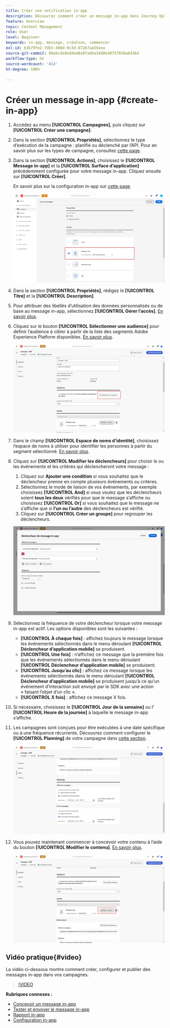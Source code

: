 ```yaml
---
title: Créer une notification in-app
description: Découvrez comment créer un message in-app dans Journey Optimizer
feature: Overview
topic: Content Management
role: User
level: Beginner
keywords: in-app, message, création, commencer
exl-id: b3b79fe2-7db3-490d-9c3d-87267aa55eea
source-git-commit: 9bebcde9edde40a0fadba34d8b40757036a6436d
workflow-type: ht
source-wordcount: '413'
ht-degree: 100%

---
```


# Créer un message in-app {#create-in-app}

<!--
>[!BEGINTABS]

>[!TAB Add an In-app message to a journey]

>[!AVAILABILITY]
>
>The In-app activity is currently available as a beta to select users only. To join the beta program, contact Adobe Customer Care.

1. Open your journey, then drag and drop an **[!UICONTROL In-app]** activity from the **[!UICONTROL Actions]** section of the palette.

    When a profile reaches the end of their journey, any in-app messages displayed to them will automatically expire. For that reason, a Wait activity is automatically added after your In-app activity to ensure proper timing.

    ![](assets/in_app_journey_1.png)

1. Enter a **[!UICONTROL Label]** and **[!UICONTROL Description]** for your message.

1. Choose the [In-app surface](inapp-configuration.md) to use.

    ![](assets/in_app_journey_2.png)

1. You can now start designing your content with the **[!UICONTROL Edit content]** button. [Learn more](design-in-app.md)

1. Click **[!UICONTROL Edit trigger]** to configure your Trigger. 

    ![](assets/in_app_journey_4.png)

1. Choose the frequency of your trigger when your In-app message is active:

    * **[!UICONTROL Show every time]**: Always show the message when the events selected in the **[!UICONTROL Mobile app trigger]** drop-down occur.
    * **[!UICONTROL Show once]**: Only show this message the first time the events selected in the **[!UICONTROL Mobile app trigger]** drop-down occur.
    * **[!UICONTROL Show until click through]**: Show this message when the events selected in the **[!UICONTROL Mobile app trigger]** drop-down occur until an interact event is sent by the SDK with an action of "clicked".

1. From the **[!UICONTROL Mobile app trigger]** dropdown(s), choose the event(s) and criteria that will trigger your message:

    1. From the left drop-down, select the event required to trigger the message.
    1. From the right drop-down, select the validation required on the selected event.
    1. Click the **[!UICONTROL Add]** button if you want the trigger to consider multiple events or criteria. Then, repeat the steps above.
    1. Select how your events are linked, e.g. choose **[!UICONTROL And]** if you want **both** triggers to be true in order for a message to be shown or choose **[!UICONTROL Or]** if you want the message to be shown if **either** of the triggers are true.
    1. Click **[!UICONTROL Save]** when your Triggers have been configured.

    ![](assets/in_app_journey_3.png)
    
1. If necessary, complete your journey flow by dragging and dropping additional actions or events. [Learn more](../building-journeys/about-journey-activities.md)

1. Once your In-app message is ready, finalize the configuration and publish your journey to activate it.

For more information on how to configure a journey, refer to [this page](../building-journeys/journey-gs.md).

>[!TAB Add an In-app message to a campaign]
-->

1. Accédez au menu **[!UICONTROL Campagnes]**, puis cliquez sur **[!UICONTROL Créer une campagne]**.

1. Dans la section **[!UICONTROL Propriétés]**, sélectionnez le type d’exécution de la campagne : planifié ou déclenché par l’API. Pour en savoir plus sur les types de campagne, consultez [cette page](../campaigns/create-campaign.md#campaigntype).

1. Dans la section **[!UICONTROL Actions]**, choisissez le **[!UICONTROL Message in-app]** et la **[!UICONTROL Surface d’application]** précédemment configurée pour votre message in-app. Cliquez ensuite sur **[!UICONTROL Créer]**.

   En savoir plus sur la configuration in-app sur [cette page](inapp-configuration.md).

   ![](assets/in_app_create_1.png)

1. Dans la section **[!UICONTROL Propriétés]**, rédigez le **[!UICONTROL Titre]** et la **[!UICONTROL Description]**.

1. Pour attribuer des libellés d’utilisation des données personnalisés ou de base au message in-app, sélectionnez **[!UICONTROL Gérer l’accès]**. [En savoir plus](../administration/object-based-access.md).

1. Cliquez sur le bouton **[!UICONTROL Sélectionner une audience]** pour définir l’audience à cibler à partir de la liste des segments Adobe Experience Platform disponibles. [En savoir plus](../segment/about-segments.md).

   ![](assets/in_app_create_2.png)

1. Dans le champ **[!UICONTROL Espace de noms d’identité]**, choisissez l’espace de noms à utiliser pour identifier les personnes à partir du segment sélectionné. [En savoir plus](../event/about-creating.md#select-the-namespace).

1. Cliquez sur **[!UICONTROL Modifier les déclencheurs]** pour choisir le ou les événements et les critères qui déclencheront votre message :

   1. Cliquez sur **Ajouter une condition** si vous souhaitez que le déclencheur prenne en compte plusieurs événements ou critères.
   1. Sélectionnez le mode de liaison de vos événements, par exemple choisissez **[!UICONTROL And]** si vous voulez que les déclencheurs soient **tous les deux** vérifiés pour que le message s’affiche ou choisissez **[!UICONTROL Or]** si vous souhaitez que le message ne s’affiche que si **l’un ou l’autre** des déclencheurs est vérifié.
   1. Cliquez sur **[!UICONTROL Créer un groupe]** pour regrouper les déclencheurs.

   ![](assets/in_app_create_3.png)

1. Sélectionnez la fréquence de votre déclencheur lorsque votre message in-app est actif. Les options disponibles sont les suivantes :

   * **[!UICONTROL À chaque fois]** : affichez toujours le message lorsque les événements sélectionnés dans le menu déroulant **[!UICONTROL Déclencheur d’application mobile]** se produisent.
   * **[!UICONTROL Une fois]** : n’affichez ce message que la première fois que les événements sélectionnés dans le menu déroulant **[!UICONTROL Déclencheur d’application mobile]** se produisent.
   * **[!UICONTROL Jusqu’au clic]** : affichez ce message lorsque les événements sélectionnés dans le menu déroulant **[!UICONTROL Déclencheur d’application mobile]** se produisent jusqu’à ce qu’un événement d’interaction soit envoyé par le SDK avec une action « faisant l’objet d’un clic ».
   * **[!UICONTROL X fois]** : affichez ce message X fois.

1. Si nécessaire, choisissez le **[!UICONTROL Jour de la semaine]** ou l’ **[!UICONTROL Heure de la journée]** à laquelle le message in-app s’affiche.

1. Les campagnes sont conçues pour être exécutées à une date spécifique ou à une fréquence récurrente. Découvrez comment configurer le **[!UICONTROL Planning]** de votre campagne dans [cette section](../campaigns/create-campaign.md#schedule).

   ![](assets/in-app-schedule.png)

1. Vous pouvez maintenant commencer à concevoir votre contenu à l’aide du bouton **[!UICONTROL Modifier le contenu]**. [En savoir plus](design-in-app.md).

   ![](assets/in_app_create_4.png)

<!--
>[!ENDTABS]
-->

## Vidéo pratique{#video}

La vidéo ci-dessous montre comment créer, configurer et publier des messages in-app dans vos campagnes.

>[!VIDEO](https://video.tv.adobe.com/v/3410430?quality=12&learn=on)


**Rubriques connexes :**

* [Concevoir un message in-app](design-in-app.md)
* [Tester et envoyer le message in-app](send-in-app.md)
* [Rapport in-app](../reports/campaign-global-report.md#inapp-report)
* [Configuration in-app](inapp-configuration.md)